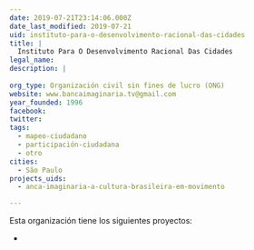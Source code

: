 ```yaml
---
date: 2019-07-21T23:14:06.000Z
date_last_modified: 2019-07-21
uid: instituto-para-o-desenvolvimento-racional-das-cidades
title: |
  Instituto Para O Desenvolvimento Racional Das Cidades
legal_name: 
description: |
  
org_type: Organización civil sin fines de lucro (ONG)
website: www.bancaimaginaria.tv@gmail.com
year_founded: 1996
facebook: 
twitter: 
tags:
  - mapeo-ciudadano
  - participación-ciudadana
  - otro
cities: 
  - São Paulo
projects_uids:
  - anca-imaginaria-a-cultura-brasileira-em-movimento

---
```


Esta organización tiene los siguientes proyectos:

- [](/proyectos/anca-imaginaria-a-cultura-brasileira-em-movimento)
